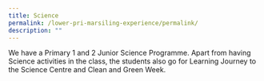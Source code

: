 ```yaml
---
title: Science
permalink: /lower-pri-marsiling-experience/permalink/
description: ""
---
```

We have a Primary 1 and 2 Junior Science Programme. Apart from having Science activities in the class, the students also go for Learning Journey to the Science Centre and Clean and Green Week.